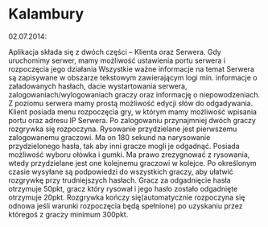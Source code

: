 # Kalambury

02.07.2014:

Aplikacja składa się z dwóch części – Klienta oraz Serwera. Gdy uruchomimy serwer, mamy możliwość ustawienia portu serwera i rozpoczęcia jego działania Wszystkie ważne informacje na temat Serwera są zapisywane w obszarze tekstowym zawierającym logi min. informacje o załadowanych hasłach, dacie wystartowania serwera, zalogowaniach/wylogowaniach graczy oraz informację o niepowodzeniach. Z poziomu serwera mamy prostą możliwość edycji słów do odgadywania. Klient posiada menu rozpoczęcia gry, w którym mamy możliwość wpisania portu oraz adresu IP Serwera. Po zalogowaniu przynajmniej dwóch graczy rozgrywka się rozpoczyna. Rysowanie przydzielane jest pierwszemu zalogowanemu graczowi. Ma on 180 sekund na narysowanie przydzielonego hasła, tak aby inni gracze mogli je odgadnąć. Posiada możliwość wyboru ołówka i gumki. Ma prawo zrezygnować z rysowania, wtedy przydzielane jest one kolejnemu graczowi w kolejce. Po określonym czasie wysyłane są podpowiedzi do wszystkich graczy, aby ułatwić rozgrywkę przy trudniejszych hasłach. Gracz za odgadnięcie hasła otrzymuje 50pkt, gracz który rysował i jego hasło zostało odgadnięte otrzymuje 20pkt. Rozgrywka kończy się(automatycznie rozpoczyna się odnowa jeśli warunki rozpoczęcia będą spełnione) po uzyskaniu przez któregoś z graczy minimum 300pkt.  
